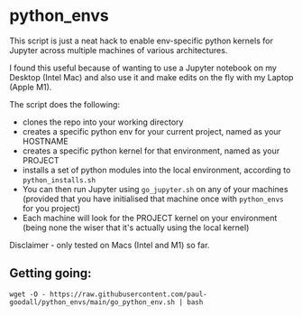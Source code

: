 # python_envs

This script is just a neat hack to enable env-specific python kernels for Jupyter across multiple machines of various architectures.

I found this useful because of wanting to use a Jupyter notebook on my Desktop (Intel Mac) and also use it and make edits on the fly with my Laptop (Apple M1).

The script does the following:

* clones the repo into your working directory
* creates a specific python env for your current project, named as your HOSTNAME
* creates a specific python kernel for that environment, named as your PROJECT
* installs a set of python modules into the local environment, according to `python_installs.sh`
* You can then run Jupyter using `go_jupyter.sh` on any of your machines (provided that you have initialised that machine once with `python_envs` for you project)
* Each machine will look for the PROJECT kernel on your environment (being none the wiser that it's actually using the local kernel)


Disclaimer - only tested on Macs (Intel and M1) so far.

## Getting going:

`wget -O - https://raw.githubusercontent.com/paul-goodall/python_envs/main/go_python_env.sh | bash`

